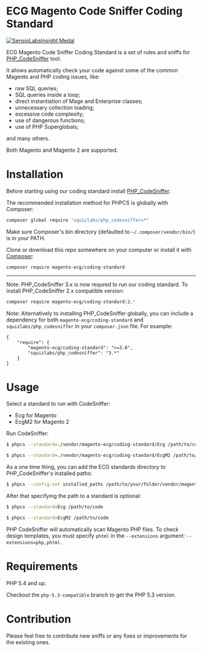 # ECG Magento Code Sniffer Coding Standard

[![SensioLabsInsight Medal](https://insight.sensiolabs.com/projects/a06c37c6-0d79-4476-aff5-12d8ce1d8c53/big.png "SensioLabsInsight Medal")](https://insight.sensiolabs.com/projects/a06c37c6-0d79-4476-aff5-12d8ce1d8c53)

ECG Magento Code Sniffer Coding Standard is a set of rules and sniffs for [PHP_CodeSniffer](https://github.com/squizlabs/PHP_CodeSniffer) tool.

It allows automatically check your code against some of the common Magento and PHP coding issues, like:
- raw SQL queries;
- SQL queries inside a loop;
- direct instantiation of Mage and Enterprise classes;
- unnecessary collection loading;
- excessive code complexity;
- use of dangerous functions;
- use of PHP Superglobals;

and many others.

Both Magento and Magento 2 are supported.

# Installation

Before starting using our coding standard install [PHP_CodeSniffer](https://github.com/squizlabs/PHP_CodeSniffer).

The recommended installation method for PHPCS is globally with Composer:
```sh
composer global require "squizlabs/php_codesniffer=*"
```
Make sure Composer's bin directory (defaulted to `~/.composer/vendor/bin/`) is in your PATH.

Clone or download this repo somewhere on your computer or install it with [Composer](http://getcomposer.org/):

```sh
composer require magento-ecg/coding-standard
```

___

Note: PHP_CodeSniffer 3.x is now requred to run our coding standard. To install PHP_CodeSniffer 2.x compatible version:

```sh
composer require magento-ecg/coding-standard:2.*
```

Note: Alternatively to installing PHP_CodeSniffer globally, you can include a dependency for both `magento-ecg/coding-standard` and `squizlabs/php_codesniffer` in your `composer.json` file. For example:
```
{
    "require": {
        "magento-ecg/coding-standard": ">=3.0",
        "squizlabs/php_codesniffer": "3.*"
    }
}
```

# Usage

Select a standard to run with CodeSniffer:

* Ecg for Magento
* EcgM2 for Magento 2

Run CodeSniffer:

```sh
$ phpcs --standard=./vendor/magento-ecg/coding-standard/Ecg /path/to/code
```
```sh
$ phpcs --standard=./vendor/magento-ecg/coding-standard/EcgM2 /path/to/code
```

As a one time thing, you can add the ECG standards directory to PHP_CodeSniffer's installed paths:
```sh
$ phpcs --config-set installed_paths /path/to/your/folder/vendor/magento-ecg/coding-standard
```

After that specifying the path to a standard is optional:
```sh
$ phpcs --standard=Ecg /path/to/code
```
```sh
$ phpcs --standard=EcgM2 /path/to/code
```

PHP CodeSniffer will automatically scan Magento PHP files. To check design templates, you must specify `phtml` in the `--extensions` argument: `--extensions=php,phtml`.

# Requirements

PHP 5.4 and up.

Checkout the `php-5.3-compatible` branch to get the PHP 5.3 version.

# Contribution

Please feel free to contribute new sniffs or any fixes or improvements for the existing ones.
